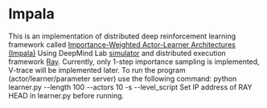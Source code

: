 # Impala
This is an implementation of distributed deep reinforcement learning framework called [Importance-Weighted Actor-Learner Architectures (Impala)](https://deepmind.com/blog/impala-scalable-distributed-deeprl-dmlab-30/) Using DeepMind Lab [simulator](https://github.com/deepmind/lab) and distributed execution framework [Ray](https://github.com/ray-project/ray). Currently, only 1-step importance sampling is implemented, V-trace will be implemented later.
To run the program (actor/learner/parameter server) use the following command: python learner.py --length 100 --actors 10 -s --level_script <level script such as seekavoid_arena_01>
Set IP address of RAY HEAD in learner.py before running.
